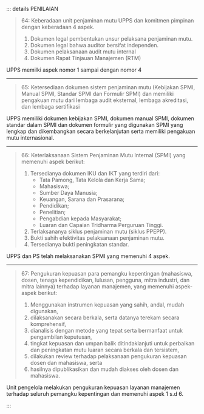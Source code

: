 ::: details PENILAIAN

> 64: Keberadaan unit penjaminan mutu UPPS dan komitmen pimpinan dengan keberadaan 4 aspek.
>
> 1. Dokumen legal pembentukan unsur pelaksana penjaminan mutu.
> 1. Dokumen legal bahwa auditor bersifat independen.
> 1. Dokumen pelaksanaan audit mutu internal
> 1. Dokumen Rapat Tinjauan Manajemen (RTM)

UPPS memilki aspek nomor 1 sampai dengan nomor 4

---

> 65: Ketersediaan dokumen sistem penjaminan mutu (Kebijakan SPMI, Manual SPMI, Standar SPMI dan Formulir SPMI) dan memiliki pengakuan mutu dari lembaga audit eksternal, lembaga akreditasi, dan lembaga sertifikasi

UPPS memiliki dokumen kebijakan SPMI, dokumen manual SPMI, dokumen standar dalam SPMI dan dokumen formulir yang digunakan SPMI yang lengkap dan dikembangkan secara berkelanjutan serta memiliki pengakuan mutu internasional.

---

> 66: Keterlaksanaan Sistem Penjaminan Mutu Internal (SPMI) yang memenuhi aspek berikut:
>
> 1.  Tersedianya dokumen IKU dan IKT yang terdiri dari:
>     - Tata Pamong, Tata Kelola dan Kerja Sama;
>     - Mahasiswa;
>     - Sumber Daya Manusia;
>     - Keuangan, Sarana dan Prasarana;
>     - Pendidikan;
>     - Penelitian;
>     - Pengabdian kepada Masyarakat;
>     - Luaran dan Capaian Tridharma Perguruan Tinggi.
> 1.  Terlaksananya siklus penjaminan mutu (siklus PPEPP).
> 1.  Bukti sahih efektivitas pelaksanaan penjaminan mutu.
> 1.  Tersedianya bukti peningkatan standar.

UPPS dan PS telah melaksanakan SPMI yang memenuhi 4 aspek.

---

> 67: Pengukuran kepuasan para pemangku kepentingan (mahasiswa, dosen, tenaga kependidikan, lulusan, pengguna, mitra industri, dan mitra lainnya) terhadap layanan manajemen, yang memenuhi aspek- aspek berikut:
>
> 1. Menggunakan instrumen kepuasan yang sahih, andal, mudah digunakan,
> 1. dilaksanakan secara berkala, serta datanya terekam secara komprehensif,
> 1. dianalisis dengan metode yang tepat serta bermanfaat untuk pengambilan keputusan,
> 1. tingkat kepuasan dan umpan balik ditindaklanjuti untuk perbaikan dan peningkatan mutu luaran secara berkala dan tersistem,
> 1. dilakukan review terhadap pelaksanaan pengukuran kepuasan dosen dan mahasiswa, serta
> 1. hasilnya dipublikasikan dan mudah diakses oleh dosen dan mahasiswa.

Unit pengelola melakukan pengukuran kepuasan layanan manajemen terhadap seluruh pemangku kepentingan dan memenuhi aspek 1 s.d 6.

:::
